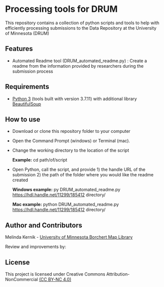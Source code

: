 # Processing tools for DRUM
This repository contains a collection of python scripts and tools to help with efficiently processing submissions to the Data Repository at the University of Minnesota (DRUM)

## Features 
* Automated Readme tool  (DRUM_automated_readme.py) : Create a readme from the information provided by researchers during the submission process

## Requirements

* [Python 3](https://www.python.org/) (tools built with version 3.7.11) with additional library [BeautifulSoup](https://www.crummy.com/software/BeautifulSoup/bs4/doc/)

## How to use
* Download or clone this repository folder to your computer
* Open the Command Prompt (windows) or Terminal (mac).
* Change the working directory to the location of the script

  **Example:** cd path/of/script

* Open Python, call the script, and provide 1) the handle URL of the submission  2) the path of the folder where you would like the readme created

  **Windows example:** py DRUM_automated_readme.py https://hdl.handle.net/11299/185412 directory/

  **Mac example:** python DRUM_automated_readme.py https://hdl.handle.net/11299/185412 directory/


## Author and Contributors

Melinda Kernik - [University of Minnesota Borchert Map Library](https://www.lib.umn.edu/about/staff/melinda-kernik)

Review and improvements by:

## License

This project is licensed under Creative Commons Attribution-NonCommercial [(CC BY-NC 4.0)](https://creativecommons.org/licenses/by-nc/4.0/)

